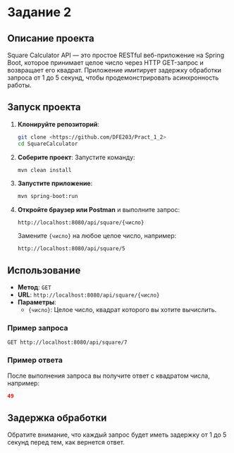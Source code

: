 # Задание 2

## Описание проекта

Square Calculator API — это простое RESTful веб-приложение на Spring Boot, которое принимает целое число через HTTP GET-запрос и возвращает его квадрат. Приложение имитирует задержку обработки запроса от 1 до 5 секунд, чтобы продемонстрировать асинхронность работы.

## Запуск проекта

1. **Клонируйте репозиторий**:
   ```bash
   git clone <https://github.com/DFE203/Pract_1_2>
   cd SquareCalculator
   ```

2. **Соберите проект**:
   Запустите команду:
   ```bash
   mvn clean install
   ```

3. **Запустите приложение**:
   ```bash
   mvn spring-boot:run
   ```

4. **Откройте браузер или Postman** и выполните запрос:
   ```
   http://localhost:8080/api/square/{число}
   ```
   Замените `{число}` на любое целое число, например:
   ```
   http://localhost:8080/api/square/5
   ```

## Использование

- **Метод**: `GET`
- **URL**: `http://localhost:8080/api/square/{число}`
- **Параметры**:
  - `{число}`: Целое число, квадрат которого вы хотите вычислить.

### Пример запроса

```
GET http://localhost:8080/api/square/7
```

### Пример ответа

После выполнения запроса вы получите ответ с квадратом числа, например:

```json
49
```

## Задержка обработки

Обратите внимание, что каждый запрос будет иметь задержку от 1 до 5 секунд перед тем, как вернется ответ.

